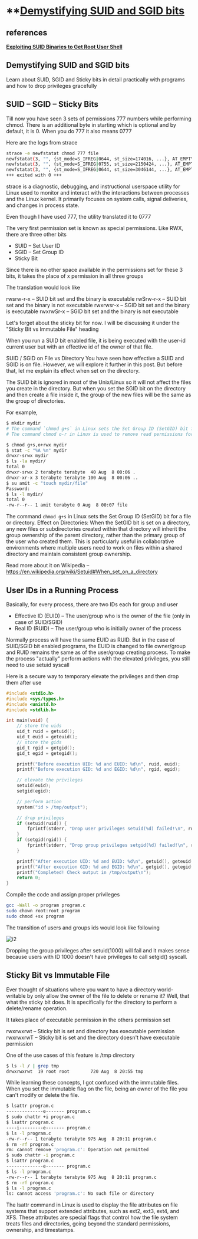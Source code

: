 # **[Demystifying SUID and SGID bits](https://tbhaxor.com/demystifying-suid-and-sgid-bits)

## references

**[Exploiting SUID Binaries to Get Root User Shell](https://tbhaxor.com/exploiting-suid-binaries-to-get-root-user-shell)**

## Demystifying SUID and SGID bits

Learn about SUID, SGID and Sticky bits in detail practically with programs and how to drop privileges gracefully

## SUID – SGID – Sticky Bits

Till now you have seen 3 sets of permissions 777 numbers while performing chmod. There is an additional byte in starting which is optional and by default, it is 0. When you do 777 it also means 0777

Here are the logs from strace

```bash
strace -e newfstatat chmod 777 file 
newfstatat(3, "", {st_mode=S_IFREG|0644, st_size=174016, ...}, AT_EMPTY_PATH) = 0
newfstatat(3, "", {st_mode=S_IFREG|0755, st_size=2150424, ...}, AT_EMPTY_PATH) = 0
newfstatat(3, "", {st_mode=S_IFREG|0644, st_size=3046144, ...}, AT_EMPTY_PATH) = 0
+++ exited with 0 +++
```

strace is a diagnostic, debugging, and instructional userspace utility for Linux used to monitor and interact with the interactions between processes and the Linux kernel. It primarily focuses on system calls, signal deliveries, and changes in process state.

Even though I have used 777, the utility translated it to 0777

The very first permission set is known as special permissions. Like RWX, there are three other bits

- SUID – Set User ID
- SGID – Set Group ID
- Sticky Bit

Since there is no other space available in the permissions set for these 3 bits, it takes the place of x permission in all three groups

The translation would look like

rwsrw-r-x – SUID bit set and the binary is executable
rwSrw-r-x – SUID bit set and the binary is not executable
rwxrwsr-x – SGID bit set and the binary is executable
rwxrwSr-x – SGID bit set and the binary is not executable

Let's forget about the sticky bit for now. I will be discussing it under the "Sticky Bit vs Immutable File" heading

When you run a SUID bit enabled file, it is being executed with the user-id current user but with an effective id of the owner of that file.

SUID / SGID on File vs Directory
You have seen how effective a SUID and SGID is on file. However, we will explore it further in this post. But before that, let me explain its effect when set on the directory.

The SUID bit is ignored in most of the Unix/Linux so it will not affect the files you create in the directory. But when you set the SGID bit on the directory and then create a file inside it, the group of the new files will be the same as the group of directories.

For example,

```bash
$ mkdir mydir
# The command `chmod g+s` in Linux sets the Set Group ID (SetGID) bit for a file or directory.
# The command chmod o-r in Linux is used to remove read permissions for "others" on a specified file or directory.

$ chmod g+s,o+rwx mydir
$ stat -c "%A %n" mydir
drwxr-srwx mydir
$ ls -la mydir/
total 0
drwxr-srwx 2 terabyte terabyte  40 Aug  8 00:06 .
drwxr-xr-x 3 terabyte terabyte 100 Aug  8 00:06 ..
$ su amit -c "touch mydir/file"
Password: 
$ ls -l mydir/
total 0
-rw-r--r-- 1 amit terabyte 0 Aug  8 00:07 file
```

The command `chmod g+s` in Linux sets the Set Group ID (SetGID) bit for a file or directory.
Effect on Directories:
When the SetGID bit is set on a directory, any new files or subdirectories created within that directory will inherit the group ownership of the parent directory, rather than the primary group of the user who created them. This is particularly useful in collaborative environments where multiple users need to work on files within a shared directory and maintain consistent group ownership.

Read more about it on Wikipedia – <https://en.wikipedia.org/wiki/Setuid#When_set_on_a_directory>

## User IDs in a Running Process

Basically, for every process, there are two IDs each for group and user

- Effective ID (EUID) – The user/group who is the owner of the file (only in case of SUID/SGID)
- Real ID (RUID) – The user/group who is initially owner of the process

Normally process will have the same EUID as RUID. But in the case of SUID/SGID bit enabled programs, the EUID is changed to file owner/group and RUID remains the same as of the user/group creating process. To make the process "actually" perform actions with the elevated privileges, you still need to use setuid syscall

Here is a secure way to temporary elevate the privileges and then drop them after use

```c
#include <stdio.h>
#include <sys/types.h>
#include <unistd.h>
#include <stdlib.h>

int main(void) {
    // store the uids
    uid_t ruid = getuid();
    uid_t euid = geteuid();
    // store the gids
    gid_t rgid = getgid();
    gid_t egid = getegid();

    printf("Before execution UID: %d and EUID: %d\n", ruid, euid);
    printf("Before execution GID: %d and EGID: %d\n", rgid, egid);

    // elevate the privileges
    setuid(euid);
    setgid(egid);

    // perform action
    system("id > /tmp/output");

    // drop privileges
    if (setuid(ruid)) {
        fprintf(stderr, "Drop user privileges setuid(%d) failed!\n", ruid);
    }
    if (setgid(rgid)) {
        fprintf(stderr, "Drop group privileges setgid(%d) failed!\n", rgid);
    }

    printf("After execution UID: %d and EUID: %d\n", getuid(), geteuid());
    printf("After execution GID: %d and EGID: %d\n", getgid(), getegid());
    printf("Completed! Check output in /tmp/output\n");
    return 0;
}
```

Compile the code and assign proper privileges

```bash
gcc -Wall -o program program.c
sudo chown root:root program
sudo chmod +sx program
```

The transition of users and groups ids would look like following

![i2](https://tbhaxor.com/content/images/2021/08/image-52.png)

Dropping the group privileges after setuid(1000) will fail and it makes sense because users with ID 1000 doesn't have privileges to call setgid() syscall.

## Sticky Bit vs Immutable File

Ever thought of situations where you want to have a directory world-writable by only allow the owner of the file to delete or rename it? Well, that what the sticky bit does. It is specifically for the directory to perform a delete/rename operation.

It takes place of executable permission in the others permission set

rwxrwxrwt – Sticky bit is set and directory has executable permission
rwxrwxrwT – Sticky bit is set and the directory doesn't have executable permission

One of the use cases of this feature is /tmp directory

```bash
$ ls -l / | grep tmp
drwxrwxrwt  19 root root        720 Aug  8 20:55 tmp
```

While learning these concepts, I got confused with the immutable files. When you set the immutable flag on the file, being an owner of the file you can't modify or delete the file.

```bash
$ lsattr program.c 
--------------e------- program.c
$ sudo chattr +i program.c 
$ lsattr program.c 
----i---------e------- program.c
$ ls -l program.c 
-rw-r--r-- 1 terabyte terabyte 975 Aug  8 20:11 program.c
$ rm -rf program.c 
rm: cannot remove 'program.c': Operation not permitted
$ sudo chattr -i program.c 
$ lsattr program.c 
--------------e------- program.c
$ ls -l program.c 
-rw-r--r-- 1 terabyte terabyte 975 Aug  8 20:11 program.c
$ rm -rf program.c 
$ ls -l program.c
ls: cannot access 'program.c': No such file or directory
```

The lsattr command in Linux is used to display the file attributes on file systems that support extended attributes, such as ext2, ext3, ext4, and XFS. These attributes are special flags that control how the file system treats files and directories, going beyond the standard permissions, ownership, and timestamps.
